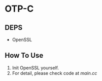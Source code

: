# OTP-C

## DEPS
- OpenSSL

## How To Use
1. Init OpenSSL yourself.
1. For detail, please check code at *main.cc*

